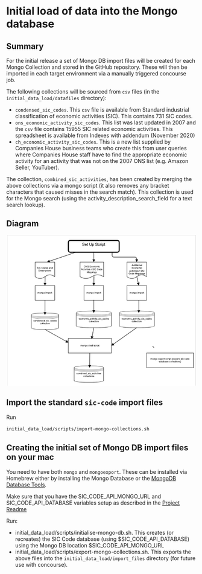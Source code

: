 # Initial load of data into the Mongo database

## Summary

For the initial release a set of Mongo DB import files will be created for each Mongo Collection and stored in the GitHub repository. These will then be imported in each target environment via a manually triggered concourse job.

The following collections will be sourced from `csv` files (in the `initial_data_load/datafiles` directory):

- `condensed_sic_codes`. This `csv` file is available from Standard industrial classification of economic activities (SIC). This contains 731 SIC codes.
- `ons_economic_activity_sic_codes`. This list was last updated in 2007 and the `csv` file contains 15955 SIC related economic activities. This spreadsheet is available from Indexes with addendum (November 2020)
- `ch_economic_activity_sic_codes`. This is a new list supplied by Companies House business teams who create this from user queries where Companies House staff have to find the appropriate economic activity for an activity that was not on the 2007 ONS list (e.g. Amazon Seller, YouTuber).

The collection, `combined_sic_activities`, has been created by merging the above collections via a mongo script (it also removes any bracket characters that caused misses in the search match). This collection is used for the Mongo search (using the activity_description_search_field for a text search lookup).

## Diagram

![Initial Data Load Diagram](initial-data-load-diagram.png)

## Import the standard `sic-code` import files

Run

``` bash
initial_data_load/scripts/import-mongo-collections.sh
```

## Creating the initial set of Mongo DB import files on your mac

You need to have both `mongo` and `mongoexport`. These can be installed via Homebrew either by installing the Mongo Database or the [MongoDB Database Tools](https://docs.mongodb.com/database-tools/installation/installation-macos/).

Make sure that you have the SIC_CODE_API_MONGO_URL and SIC_CODE_API_DATABASE variables setup as described in the [Project Readme](./README.md)

Run:

- initial_data_load/scripts/initialise-mongo-db.sh. This creates (or recreates) the SIC Code database (using $SIC_CODE_API_DATABASE) using the Mongo DB location $SIC_CODE_API_MONGO_URL
- initial_data_load/scripts/export-mongo-collections.sh. This exports the above files into the `initial_data_load/import_files` directory (for future use with concourse).

